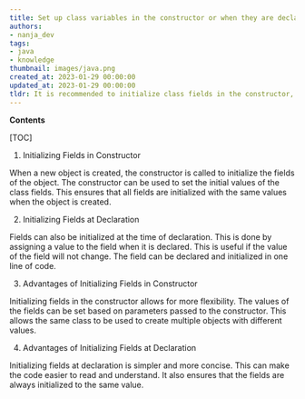 ```yaml
---
title: Set up class variables in the constructor or when they are declared
authors:
- nanja_dev
tags:
- java
- knowledge
thumbnail: images/java.png
created_at: 2023-01-29 00:00:00
updated_at: 2023-01-29 00:00:00
tldr: It is recommended to initialize class fields in the constructor, although they can also be initialized at declaration.
---
```


**Contents**

[TOC]

1. Initializing Fields in Constructor 

When a new object is created, the constructor is called to initialize the fields of the object. The constructor can be used to set the initial values of the class fields. This ensures that all fields are initialized with the same values when the object is created. 

2. Initializing Fields at Declaration 

Fields can also be initialized at the time of declaration. This is done by assigning a value to the field when it is declared. This is useful if the value of the field will not change. The field can be declared and initialized in one line of code. 

3. Advantages of Initializing Fields in Constructor 

Initializing fields in the constructor allows for more flexibility. The values of the fields can be set based on parameters passed to the constructor. This allows the same class to be used to create multiple objects with different values. 

4. Advantages of Initializing Fields at Declaration 

Initializing fields at declaration is simpler and more concise. This can make the code easier to read and understand. It also ensures that the fields are always initialized to the same value.
